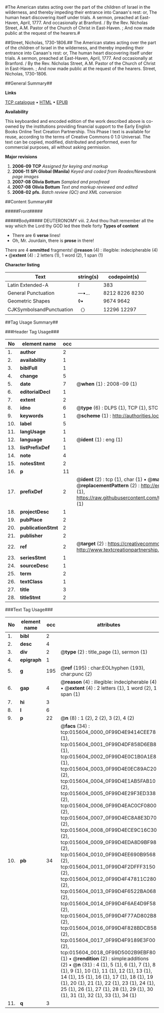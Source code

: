 #The American states acting over the part of the children of Israel in the wilderness, and thereby impeding their entrance into Canaan's rest: or, The human heart discovering itself under trials. A sermon, preached at East-Haven, April, 1777. And occasionally at Branford. / By the Rev. Nicholas Street, A.M. Pastor of the Church of Christ in East-Haven. ; And now made public at the request of the hearers.#

##Street, Nicholas, 1730-1806.##
The American states acting over the part of the children of Israel in the wilderness, and thereby impeding their entrance into Canaan's rest: or, The human heart discovering itself under trials. A sermon, preached at East-Haven, April, 1777. And occasionally at Branford. / By the Rev. Nicholas Street, A.M. Pastor of the Church of Christ in East-Haven. ; And now made public at the request of the hearers.
Street, Nicholas, 1730-1806.

##General Summary##

**Links**

[TCP catalogue](http://www.ota.ox.ac.uk/tcp/)  • 
[HTML](http://tei.it.ox.ac.uk/tcp/Texts-HTML/free/N12/N12362.html)  • 
[EPUB](http://tei.it.ox.ac.uk/tcp/Texts-EPUB/free/N12/N12362.epub)

**Availability**

This keyboarded and encoded edition of the
	       work described above is co-owned by the institutions
	       providing financial support to the Early English Books
	       Online Text Creation Partnership. This Phase I text is
	       available for reuse, according to the terms of Creative
	       Commons 0 1.0 Universal. The text can be copied,
	       modified, distributed and performed, even for
	       commercial purposes, all without asking permission.

**Major revisions**

1. __2006-09__ __TCP__ *Assigned for keying and markup*
1. __2006-11__ __SPi Global (Manila)__ *Keyed and coded from Readex/Newsbank page images*
1. __2007-08__ __Olivia Bottum__ *Sampled and proofread*
1. __2007-08__ __Olivia Bottum__ *Text and markup reviewed and edited*
1. __2008-02__ __pfs.__ *Batch review (QC) and XML conversion*

##Content Summary##

#####Front#####

#####Body#####
DEUTERONOMY viii. 2.And thou ſhalt remember all the way which the Lord thy GOD led thee theſe forty 
**Types of content**

  * There are 6 **verse** lines!
  * Oh, Mr. Jourdain, there is **prose** in there!

There are 4 **ommitted** fragments! 
 @__reason__ (4) : illegible: indecipherable (4)  •  @__extent__ (4) : 2 letters (1), 1 word (2), 1 span (1)

**Character listing**


|Text|string(s)|codepoint(s)|
|---|---|---|
|Latin Extended-A|ſ|383|
|General Punctuation|—•…|8212 8226 8230|
|Geometric Shapes|◊▪|9674 9642|
|CJKSymbolsandPunctuation|〈〉|12296 12297|

##Tag Usage Summary##

###Header Tag Usage###

|No|element name|occ|attributes|
|---|---|---|---|
|1.|__author__|2||
|2.|__availability__|1||
|3.|__biblFull__|1||
|4.|__change__|5||
|5.|__date__|7| @__when__ (1) : 2008-09 (1)|
|6.|__editorialDecl__|1||
|7.|__extent__|2||
|8.|__idno__|6| @__type__ (6) : DLPS (1), TCP (1), STC (1), NOTIS (1), IMAGE-SET (1), EVANS-CITATION (1)|
|9.|__keywords__|1| @__scheme__ (1) : http://authorities.loc.gov/ (1)|
|10.|__label__|5||
|11.|__langUsage__|1||
|12.|__language__|1| @__ident__ (1) : eng (1)|
|13.|__listPrefixDef__|1||
|14.|__note__|4||
|15.|__notesStmt__|2||
|16.|__p__|11||
|17.|__prefixDef__|2| @__ident__ (2) : tcp (1), char (1)  •  @__matchPattern__ (2) : ([0-9\-]+):([0-9IVX]+) (1), (.+) (1)  •  @__replacementPattern__ (2) : http://eebo.chadwyck.com/downloadtiff?vid=$1&page=$2 (1), https://raw.githubusercontent.com/textcreationpartnership/Texts/master/tcpchars.xml#$1 (1)|
|18.|__projectDesc__|1||
|19.|__pubPlace__|2||
|20.|__publicationStmt__|2||
|21.|__publisher__|2||
|22.|__ref__|2| @__target__ (2) : https://creativecommons.org/publicdomain/zero/1.0/ (1), http://www.textcreationpartnership.org/docs/. (1)|
|23.|__seriesStmt__|1||
|24.|__sourceDesc__|1||
|25.|__term__|2||
|26.|__textClass__|1||
|27.|__title__|3||
|28.|__titleStmt__|2||


###Text Tag Usage###

|No|element name|occ|attributes|
|---|---|---|---|
|1.|__bibl__|2||
|2.|__desc__|4||
|3.|__div__|2| @__type__ (2) : title_page (1), sermon (1)|
|4.|__epigraph__|1||
|5.|__g__|195| @__ref__ (195) : char:EOLhyphen (193), char:punc (2)|
|6.|__gap__|4| @__reason__ (4) : illegible: indecipherable (4)  •  @__extent__ (4) : 2 letters (1), 1 word (2), 1 span (1)|
|7.|__hi__|3||
|8.|__l__|6||
|9.|__p__|22| @__n__ (8) : 1 (2), 2 (2), 3 (2), 4 (2)|
|10.|__pb__|34| @__facs__ (34) : tcp:015604_0000_0F99D4E9414CEE78 (1), tcp:015604_0001_0F99D4DF858D6EB8 (1), tcp:015604_0002_0F99D4E0C1B0A1E8 (1), tcp:015604_0003_0F99D4E0EC89AC20 (2), tcp:015604_0004_0F99D4E1AB5FAB10 (2), tcp:015604_0005_0F99D4E29F3ED338 (2), tcp:015604_0006_0F99D4EAC0CF0800 (2), tcp:015604_0007_0F99D4EC8A8E3D70 (2), tcp:015604_0008_0F99D4ECE9C16C30 (2), tcp:015604_0009_0F99D4EDA8D9BF98 (2), tcp:015604_0010_0F99D4EE690B9568 (2), tcp:015604_0011_0F99D4F2DFFF3150 (2), tcp:015604_0012_0F99D4F47811C280 (2), tcp:015604_0013_0F99D4F6522BA068 (2), tcp:015604_0014_0F99D4F6AE4D9F58 (2), tcp:015604_0015_0F99D4F77AD802B8 (2), tcp:015604_0016_0F99D4F828BDCB58 (2), tcp:015604_0017_0F99D4F9189E3F00 (2), tcp:015604_0018_0F99D5002B9EBF80 (1)  •  @__rendition__ (2) : simple:additions (2)  •  @__n__ (31) : 4 (1), 5 (1), 6 (1), 7 (1), 8 (1), 9 (1), 10 (1), 11 (1), 12 (1), 13 (1), 14 (1), 15 (1), 16 (1), 17 (1), 18 (1), 19 (1), 20 (1), 21 (1), 22 (1), 23 (1), 24 (1), 25 (1), 26 (1), 27 (1), 28 (1), 29 (1), 30 (1), 31 (1), 32 (1), 33 (1), 34 (1)|
|11.|__q__|3||
